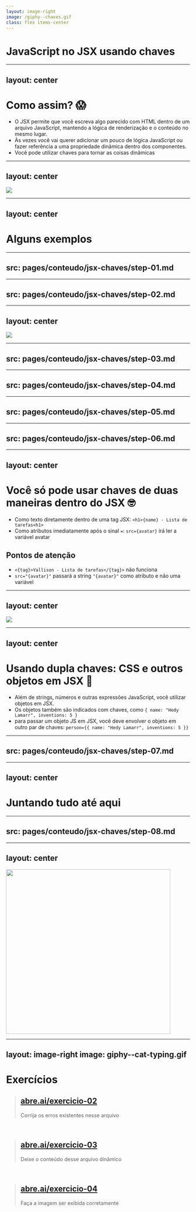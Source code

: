 ```yaml
---
layout: image-right
image: /giphy--chaves.gif
class: flex items-center
---
```


# JavaScript no JSX usando chaves

---
layout: center
---

# Como assim? 😱

- O JSX permite que você escreva algo parecido com HTML dentro de um arquivo JavaScript, mantendo a lógica de renderização e o conteúdo no mesmo lugar.
- Às vezes você vai querer adicionar um pouco de lógica JavaScript ou fazer referência a uma propriedade dinâmica dentro dos componentes.
- Você pode utilizar chaves para tornar as coisas dinâmicas

---
layout: center
---

![](/giphy--seu-madruga.gif)

---
layout: center
---

# Alguns exemplos

---
src: pages/conteudo/jsx-chaves/step-01.md
---

---
src: pages/conteudo/jsx-chaves/step-02.md
---

---
layout: center
---

![](/giphy--chapolin-feio.gif)

---
src: pages/conteudo/jsx-chaves/step-03.md
---

---
src: pages/conteudo/jsx-chaves/step-04.md
---

---
src: pages/conteudo/jsx-chaves/step-05.md
---

---
src: pages/conteudo/jsx-chaves/step-06.md
---

---
layout: center
---

# Você só pode usar chaves de duas maneiras dentro do JSX 🤓

- Como texto diretamente dentro de uma tag JSX: `<h1>{name} - Lista de tarefas<h1>`
- Como atributos imediatamente após o sinal `=`: `src={avatar}` irá ler a variável avatar

## Pontos de atenção

- `<{tag}>Yallison - Lista de tarefas</{tag}>` não funciona
- `src="{avatar}"` passará a string `"{avatar}"` como atributo e não uma variável

---
layout: center
---

![](/giphy--kiko.gif)

---
layout: center
---

# Usando dupla chaves: CSS e outros objetos em JSX 🤡

- Além de strings, números e outras expressões JavaScript, você utilizar objetos em JSX. 
- Os objetos também são indicados com chaves, como `{ name: "Hedy Lamarr", inventions: 5 }`
- para passar um objeto JS em JSX, você deve envolver o objeto em outro par de chaves: `person={{ name: "Hedy Lamarr", inventions: 5 }}`

---
src: pages/conteudo/jsx-chaves/step-07.md
---

---
layout: center
---

# Juntando tudo até aqui

---
src: pages/conteudo/jsx-chaves/step-08.md
---

---
layout: center
---

<img src="/example--sumitomo.png" style="height: 450px" />

---
layout: image-right
image: giphy--cat-typing.gif
---

# Exercícios



> ## [abre.ai/exercicio-02](https://abre.ai/exercicio-02)
> 
> Corrija os erros existentes nesse arquivo

<br />

> ## [abre.ai/exercicio-03](https://abre.ai/exercicio-03)
> 
> Deixe o conteúdo desse arquivo dinâmico

<br />

> ## [abre.ai/exercicio-04](https://abre.ai/exercicio-04)
> 
> Faça a imagem ser exibida corretamente

<!-- 
- https://gist.github.com/drianoaz/78145700ae0e1391c48bab8839286243
- https://gist.github.com/drianoaz/baf66cf0d03ad3739a32dfe574a951f8
- https://gist.github.com/drianoaz/0b28c9df9bf8cf64674a6d9afe6e0432
-->
